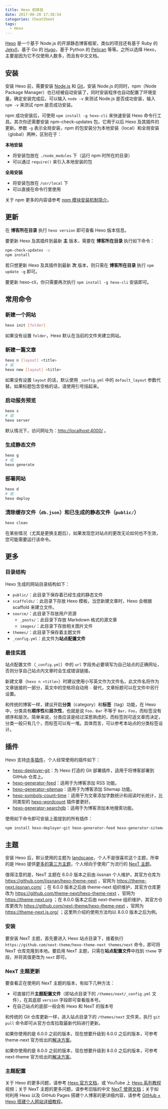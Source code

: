 ```yaml
---
title: Hexo 初体验
date: 2017-06-20 17:38:54
categories: CheatSheet
tags:
  - Hexo
---
```


[Hexo](https://hexo.io/zh-cn/index.html) 是一个基于 Node.js 的开源静态博客框架，类似的项目还有基于 Ruby 的 [Jekyll](https://jekyllrb.com/)，基于 Go 的 [Hugo](https://gohugo.io/)，基于 Python 的 [Pelican](https://blog.getpelican.com/) 等等。之所以选择 Hexo，主要是因为它不仅使用人数多，而且有中文文档。

## 安装

安装 Hexo 前，需要安装 [Node.js](https://nodejs.org/zh-cn/download/) 和 [Git](https://git-scm.com/downloads)，安装 Node.js 的同时，npm（Node Package Manager）也已经被自动安装了，同时安装程序也自动配置了环境变量。确定安装完成后，可以输入 `node -v` 来测试 Node.js 是否成功安装，输入 `npm -v` 来测试 npm 是否成功安装。

npm 成功安装后，可使用 `npm install -g hexo-cli` 来快速安装 Hexo 命令行工具。其次你还需要安装 npm-check-updates 包，它用于以后 Hexo 及其插件的更新。参数 `-g` 表示全局安装，npm 的包安装分为本地安装（local）和全局安装（global）两种，区别在于：

**本地安装**

- 将安装包放在 `./node_modules` 下（运行 npm 时所在的目录）
- 可以通过 `require()` 来引入本地安装的包

**全局安装**

- 将安装包放在 `/usr/local` 下
- 可以直接在命令行里使用
<!-- more -->

关于 npm 更多的内容请参考 [npm 模块安装机制简介](http://www.ruanyifeng.com/blog/2016/01/npm-install.html)。

## 更新

在 **博客所在目录** 执行 `hexo version` 即可查看 Hexo 版本信息。

要更新 Hexo 及其插件到最新 **主** 版本，需要在 **博客所在目录** 执行如下命令：

```sh
npm-check-updates -u
npm install
```

若只想更新 Hexo 及其插件到最新 **次** 版本，则只需在 **博客所在目录** 执行 `npm update -g` 即可。

要更新 hexo-cli，你只需要再次执行 `npm install -g hexo-cli` 安装即可。

## 常用命令

### 新建一个网站

```sh
hexo init [folder]
```

如果没有设置 `folder`，Hexo 默认在当前的文件夹建立网站。

### 新建一篇文章

```sh
hexo n [layout] <title>
# 或
hexo new [layout] <title>
```

如果没有设置 `layout` 的话，默认使用 `_config.yml` 中的 `default_layout` 参数代替。如果标题包含空格的话，请使用引号括起来。

### 启动服务预览

```sh
hexo s
# 或
hexo server
```

默认情况下，访问网址为：<http://localhost:4000/> 。

### 生成静态文件

```sh
hexo g
# 或
hexo generate
```

### 部署网站

```sh
hexo d
# 或
hexo deploy
```

### 清除缓存文件（`db.json`）和已生成的静态文件（`public/`）

```sh
hexo clean
```

在某些情况（尤其是更换主题后），如果发现您对站点的更改无论如何也不生效，您可能需要运行该命令。

## 更多

### 目录结构

Hexo 生成的网站目录结构如下：

- `public/`：此目录下保存着已经生成的静态文件
- `scaffolds/`：此目录下存放 Hexo 模板，当您新建文章时，Hexo 会根据 scaffold 来建立文件。
- `source/`：此目录下存放用户资源
  - `_posts/`：此目录下存放 Markdown 格式的源文章
  - `images/`：此目录下存放相关图片文件
- `themes/`：此目录下保存着主题文件
- `_config.yml`：此文件为**站点配置文件**

### 最佳实践

站点配置文件（`_config.yml`）中的 `url` 字段务必要填写为自己站点的正确网址，否则分享自己站点内文章时会生成错误链接。

新建文章（`hexo n <title>`）时建议使用小写英文作为文件名，此文件名将作为文章链接的一部分，英文中的空格将自动用 `-` 替代，文章标题可以在文件中另行设置。

和传统的博客一样，建议开启**分类**（category）和**标签**（tag）功能，在 Hexo 中，分类具有**顺序性**和**层次性**，也就是说 `Foo，Bar` 不等于 `Bar，Foo`，而标签没有顺序和层次。简单来说，分类应该是经过深思熟虑的，而标签则可适文章而决定，分类一般只有几个，而标签可以有一堆。具体而言，可以参考本站点的分类标签设计。

## 插件

Hexo 支持[许多插件](https://hexo.io/plugins/)，个人经常使用的插件如下：

- [hexo-deployer-git](https://github.com/hexojs/hexo-deployer-git)：为 Hexo 打造的 Git 部署插件，适用于将博客部署到 GitHub 仓库上。
- [hexo-generator-feed](https://github.com/hexojs/hexo-generator-feed)：适用于为博客添加 RSS 功能。
- [hexo-generator-sitemap](https://github.com/hexojs/hexo-generator-sitemap)：适用于为博客添加 Sitemap 功能。
- [hexo-symbols-count-time](https://github.com/theme-next/hexo-symbols-count-time)：适用于为文章添加字数统计和阅读时长统计，比同类型的 [hexo-wordcount](https://github.com/willin/hexo-wordcount) 插件要更好。
- [hexo-generator-searchdb](https://github.com/theme-next/hexo-generator-searchdb)：适用于为博客添加本地搜索功能。

使用如下命令即可安装上面提到的所有插件：

```sh
npm install hexo-deployer-git hexo-generator-feed hexo-generator-sitemap hexo-symbols-count-time hexo-generator-searchdb
```

## 主题

安装 Hexo 后，默认使用的主题为 [landscape](https://github.com/hexojs/hexo-theme-landscape)，个人不是很喜欢这个主题，所幸的是 Hexo 提供[更多的第三方主题](https://hexo.io/themes/)，个人倾向于使用广为流行的 [NexT 主题](https://theme-next.js.org/)。

值得注意的是，NexT 主题在 6.0.0 版本之前由 iissnan 个人维护，其官方仓库为 <https://github.com/iissnan/hexo-theme-next> ，官网为 <https://theme-next.iissnan.com/> ；在 6.0.0 版本之后由 theme-next 组织维护，其官方仓库更改为 <https://github.com/theme-next/hexo-theme-next> ，官网为 <https://theme-next.org> ；在 8.0.0 版本之后由 next-theme 组织维护，其官方仓库更改为 <https://github.com/next-theme/hexo-theme-next> ，官网为 <https://theme-next.js.org/> ；这里所介绍的使用方法均以 8.0.0 版本之后为例。

### 安装

要安装 NexT 主题，首先要进入 Hexo 站点目录下，接着执行 `https://github.com/next-theme/hexo-theme-next themes/next` 命令，即可将 NexT 仓库克隆到本地。要启用 NexT 主题，只需在**站点配置文件**中找到 `theme` 字段，并将其值更改为 `next` 即可。

### NexT 主题更新

要查看正在使用的 NexT 主题的版本，有如下几种方法：

- 可直接打开**主题配置文件**（即站点目录下的 `/themes/next/_config.yml` 文件），在其底部 `version` 字段即可查看版本号。
- 在自己站点的底部一般会有 Hexo 和 NexT 的版本号

和传统的 Git 仓库更新一样，进入站点目录下的 `/themes/next` 文件夹，执行 `git pull` 命令即可从官方仓库拉取最新代码进行更新。

如果你使用的是 6.0.0 之前的版本，现在想要升级到 6.0.0 之后的版本，可参考 theme-next 官方给出的[解决方案](https://github.com/theme-next/hexo-theme-next/blob/master/docs/zh-CN/UPDATE-FROM-5.1.X.md)。

如果你使用的是 8.0.0 之前的版本，现在想要升级到 8.0.0 之后的版本，可参考 next-theme 官方给出的[解决方案](https://theme-next.js.org/docs/getting-started/upgrade.html#Upgrade)。

### 主题配置

关于 Hexo 的更多问题，请参考 [Hexo 官方文档](https://hexo.io/zh-cn/docs/)，或 YouTube 上 [Hexo 系列教程](https://www.youtube.com/watch?v=B0yVJ46CTR8&list=PLD5dyQmlN6xPqBV0cxO7zAe1C8OmDPqfX)视频；关于 NexT 主题的更多问题，请参考旧版的中文 [NexT 使用文档](https://theme-next.iissnan.com/)；关于如何利用 Hexo 以及 GitHub Pages 搭建个人博客的更详细内容，请参考 [GitHub + Hexo 搭建个人网站详细教程](https://zhuanlan.zhihu.com/p/26625249)。
